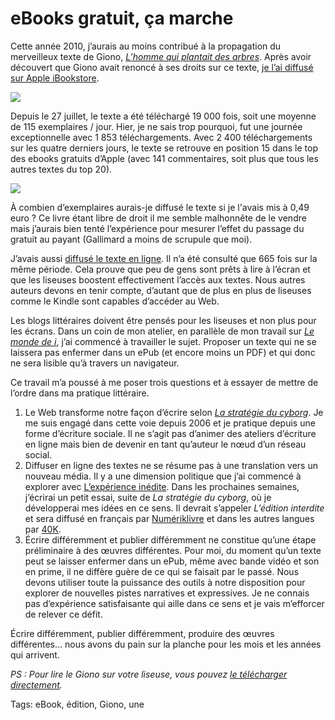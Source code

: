 # eBooks gratuit, ça marche

Cette année 2010, j’aurais au moins contribué à la propagation du merveilleux texte de Giono, [*L’homme qui plantait des arbres*](http://blog.tcrouzet.com/2010/07/28/le-petit-livre-de-la-revolution/). Après avoir découvert que Giono avait renoncé à ses droits sur ce texte, [je l’ai diffusé sur Apple iBookstore](http://ax.itunes.apple.com/fr/book/lhomme-qui-plantait-des-arbres/id384439603).

![](http://blog.tcrouzet.comhttps://tcrouzet.com/images_tc/2010/12/photo.png)

Depuis le 27 juillet, le texte a été téléchargé 19 000 fois, soit une moyenne de 115 exemplaires / jour. Hier, je ne sais trop pourquoi, fut une journée exceptionnelle avec 1 853 téléchargements. Avec 2 400 téléchargements sur les quatre derniers jours, le texte se retrouve en position 15 dans le top des ebooks gratuits d’Apple (avec 141 commentaires, soit plus que tous les autres textes du top 20).

![](http://blog.tcrouzet.comhttps://tcrouzet.com/images_tc/2010/12/gionostats.png)

À combien d’exemplaires aurais-je diffusé le texte si je l'avais mis à 0,49 euro ? Ce livre étant libre de droit il me semble malhonnête de le vendre mais j’aurais bien tenté l’expérience pour mesurer l’effet du passage du gratuit au payant (Gallimard a moins de scrupule que moi).

J’avais aussi [diffusé le texte en ligne](http://www.scribd.com/doc/34913360/L-homme-qui-plantait-des-arbres). Il n’a été consulté que 665 fois sur la même période. Cela prouve que peu de gens sont prêts à lire à l’écran et que les liseuses boostent effectivement l’accès aux textes. Nous autres auteurs devons en tenir compte, d’autant que de plus en plus de liseuses comme le Kindle sont capables d’accéder au Web.

Les blogs littéraires doivent être pensés pour les liseuses et non plus pour les écrans. Dans un coin de mon atelier, en parallèle de mon travail sur [*Le monde de i*](http://i.tcrouzet.com/), j’ai commencé à travailler le sujet. Proposer un texte qui ne se laissera pas enfermer dans un ePub (et encore moins un PDF) et qui donc ne sera lisible qu’à travers un navigateur.

Ce travail m’a poussé à me poser trois questions et à essayer de mettre de l’ordre dans ma pratique littéraire.

1. Le Web transforme notre façon d’écrire selon [*La stratégie du cyborg*](http://blog.tcrouzet.com/la-strategie-du-cyborg/). Je me suis engagé dans cette voie depuis 2006 et je pratique depuis une forme d’écriture sociale. Il ne s’agit pas d’animer des ateliers d’écriture en ligne mais bien de devenir en tant qu’auteur le nœud d’un réseau social.
2. Diffuser en ligne des textes ne se résume pas à une translation vers un nouveau média. Il y a une dimension politique que j’ai commencé à explorer avec [L’expérience inédite](http://blog.tcrouzet.com/tune-caniveau/experience-inedite/). Dans les prochaines semaines, j’écrirai un petit essai, suite de *La stratégie du cyborg*, où je développerai mes idées en ce sens. Il devrait s’appeler *L’édition interdite* et sera diffusé en français par [Numériklivre](http://www.numeriklivres.com/) et dans les autres langues par [40K](http://www.40kbooks.com/).
3. Écrire différemment et publier différemment ne constitue qu’une étape préliminaire à des œuvres différentes. Pour moi, du moment qu’un texte peut se laisser enfermer dans un ePub, même avec bande vidéo et son en prime, il ne diffère guère de ce qui se faisait par le passé. Nous devons utiliser toute la puissance des outils à notre disposition pour explorer de nouvelles pistes narratives et expressives. Je ne connais pas d’expérience satisfaisante qui aille dans ce sens et je vais m’efforcer de relever ce défit.

Écrire différemment, publier différemment, produire des œuvres différentes… nous avons du pain sur la planche pour les mois et les années qui arrivent.

*PS : Pour lire le Giono sur votre liseuse, vous pouvez [le télécharger directement](http://txt.tcrouzet.com/giono.epub).*

Tags: eBook, édition, Giono, une